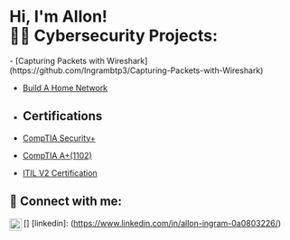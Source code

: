 <h1>Hi, I'm Allon! <br/><ay 

<h2>👨‍💻 Cybersecurity Projects:</h2>
- [Capturing Packets with Wireshark](https://github.com/Ingrambtp3/Capturing-Packets-with-Wireshark)

- [ Build A Home Network](https://github.com/Ingrambtp3/Build-a-Simple-Network)
  
- <h2>Certifications</h2>
- [CompTIA Security+](https://www.credly.com/badges/bd803fbd-bcf3-4a85-96c9-781358474087/linked_in_profile)
- [CompTIA A+(1102)]()
- [ITIL V2 Certification]()
  

<h2> 🤳 Connect with me:</h2>

[<img align="left" alt="AllonIngram | LinkedIn" width="22px" src="https://cdn.jsdelivr.net/npm/simple-icons@v3/icons/linkedin.svg" />]
[linkedin]: (https://www.linkedin.com/in/allon-ingram-0a0803226/)


